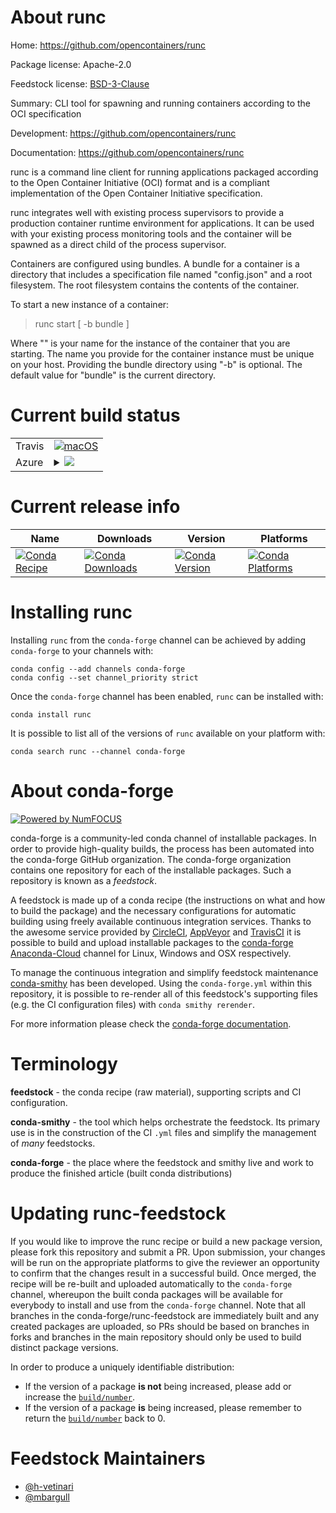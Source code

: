 About runc
==========

Home: https://github.com/opencontainers/runc

Package license: Apache-2.0

Feedstock license: [BSD-3-Clause](https://github.com/conda-forge/runc-feedstock/blob/master/LICENSE.txt)

Summary: CLI tool for spawning and running containers according to the OCI specification

Development: https://github.com/opencontainers/runc

Documentation: https://github.com/opencontainers/runc

runc is a command line client for running applications packaged according to the Open Container Initiative (OCI) format and is a compliant implementation of the Open Container Initiative specification.

runc integrates well with existing process supervisors to provide a production container runtime environment for applications. It can be used with your existing process monitoring tools and the container will be spawned as a direct child of the process supervisor.

Containers are configured using bundles. A bundle for a container is a directory that includes a specification file named "config.json" and a root filesystem. The root filesystem contains the contents of the container.

To start a new instance of a container:

> runc start [ -b bundle ] <container-id>

Where "<container-id>" is your name for the instance of the container that you are starting. The name you provide for the container instance must be unique on your host. Providing the bundle directory using "-b" is optional. The default value for "bundle" is the current directory.


Current build status
====================


<table><tr>
    <td>Travis</td>
    <td>
      <a href="https://travis-ci.com/conda-forge/runc-feedstock">
        <img alt="macOS" src="https://img.shields.io/travis/com/conda-forge/runc-feedstock/master.svg?label=macOS">
      </a>
    </td>
  </tr>
    
  <tr>
    <td>Azure</td>
    <td>
      <details>
        <summary>
          <a href="https://dev.azure.com/conda-forge/feedstock-builds/_build/latest?definitionId=11071&branchName=master">
            <img src="https://dev.azure.com/conda-forge/feedstock-builds/_apis/build/status/runc-feedstock?branchName=master">
          </a>
        </summary>
        <table>
          <thead><tr><th>Variant</th><th>Status</th></tr></thead>
          <tbody><tr>
              <td>linux_64</td>
              <td>
                <a href="https://dev.azure.com/conda-forge/feedstock-builds/_build/latest?definitionId=11071&branchName=master">
                  <img src="https://dev.azure.com/conda-forge/feedstock-builds/_apis/build/status/runc-feedstock?branchName=master&jobName=linux&configuration=linux_64_" alt="variant">
                </a>
              </td>
            </tr><tr>
              <td>linux_aarch64</td>
              <td>
                <a href="https://dev.azure.com/conda-forge/feedstock-builds/_build/latest?definitionId=11071&branchName=master">
                  <img src="https://dev.azure.com/conda-forge/feedstock-builds/_apis/build/status/runc-feedstock?branchName=master&jobName=linux&configuration=linux_aarch64_" alt="variant">
                </a>
              </td>
            </tr><tr>
              <td>linux_ppc64le</td>
              <td>
                <a href="https://dev.azure.com/conda-forge/feedstock-builds/_build/latest?definitionId=11071&branchName=master">
                  <img src="https://dev.azure.com/conda-forge/feedstock-builds/_apis/build/status/runc-feedstock?branchName=master&jobName=linux&configuration=linux_ppc64le_" alt="variant">
                </a>
              </td>
            </tr>
          </tbody>
        </table>
      </details>
    </td>
  </tr>
</table>

Current release info
====================

| Name | Downloads | Version | Platforms |
| --- | --- | --- | --- |
| [![Conda Recipe](https://img.shields.io/badge/recipe-runc-green.svg)](https://anaconda.org/conda-forge/runc) | [![Conda Downloads](https://img.shields.io/conda/dn/conda-forge/runc.svg)](https://anaconda.org/conda-forge/runc) | [![Conda Version](https://img.shields.io/conda/vn/conda-forge/runc.svg)](https://anaconda.org/conda-forge/runc) | [![Conda Platforms](https://img.shields.io/conda/pn/conda-forge/runc.svg)](https://anaconda.org/conda-forge/runc) |

Installing runc
===============

Installing `runc` from the `conda-forge` channel can be achieved by adding `conda-forge` to your channels with:

```
conda config --add channels conda-forge
conda config --set channel_priority strict
```

Once the `conda-forge` channel has been enabled, `runc` can be installed with:

```
conda install runc
```

It is possible to list all of the versions of `runc` available on your platform with:

```
conda search runc --channel conda-forge
```


About conda-forge
=================

[![Powered by
NumFOCUS](https://img.shields.io/badge/powered%20by-NumFOCUS-orange.svg?style=flat&colorA=E1523D&colorB=007D8A)](https://numfocus.org)

conda-forge is a community-led conda channel of installable packages.
In order to provide high-quality builds, the process has been automated into the
conda-forge GitHub organization. The conda-forge organization contains one repository
for each of the installable packages. Such a repository is known as a *feedstock*.

A feedstock is made up of a conda recipe (the instructions on what and how to build
the package) and the necessary configurations for automatic building using freely
available continuous integration services. Thanks to the awesome service provided by
[CircleCI](https://circleci.com/), [AppVeyor](https://www.appveyor.com/)
and [TravisCI](https://travis-ci.com/) it is possible to build and upload installable
packages to the [conda-forge](https://anaconda.org/conda-forge)
[Anaconda-Cloud](https://anaconda.org/) channel for Linux, Windows and OSX respectively.

To manage the continuous integration and simplify feedstock maintenance
[conda-smithy](https://github.com/conda-forge/conda-smithy) has been developed.
Using the ``conda-forge.yml`` within this repository, it is possible to re-render all of
this feedstock's supporting files (e.g. the CI configuration files) with ``conda smithy rerender``.

For more information please check the [conda-forge documentation](https://conda-forge.org/docs/).

Terminology
===========

**feedstock** - the conda recipe (raw material), supporting scripts and CI configuration.

**conda-smithy** - the tool which helps orchestrate the feedstock.
                   Its primary use is in the construction of the CI ``.yml`` files
                   and simplify the management of *many* feedstocks.

**conda-forge** - the place where the feedstock and smithy live and work to
                  produce the finished article (built conda distributions)


Updating runc-feedstock
=======================

If you would like to improve the runc recipe or build a new
package version, please fork this repository and submit a PR. Upon submission,
your changes will be run on the appropriate platforms to give the reviewer an
opportunity to confirm that the changes result in a successful build. Once
merged, the recipe will be re-built and uploaded automatically to the
`conda-forge` channel, whereupon the built conda packages will be available for
everybody to install and use from the `conda-forge` channel.
Note that all branches in the conda-forge/runc-feedstock are
immediately built and any created packages are uploaded, so PRs should be based
on branches in forks and branches in the main repository should only be used to
build distinct package versions.

In order to produce a uniquely identifiable distribution:
 * If the version of a package **is not** being increased, please add or increase
   the [``build/number``](https://docs.conda.io/projects/conda-build/en/latest/resources/define-metadata.html#build-number-and-string).
 * If the version of a package **is** being increased, please remember to return
   the [``build/number``](https://docs.conda.io/projects/conda-build/en/latest/resources/define-metadata.html#build-number-and-string)
   back to 0.

Feedstock Maintainers
=====================

* [@h-vetinari](https://github.com/h-vetinari/)
* [@mbargull](https://github.com/mbargull/)

